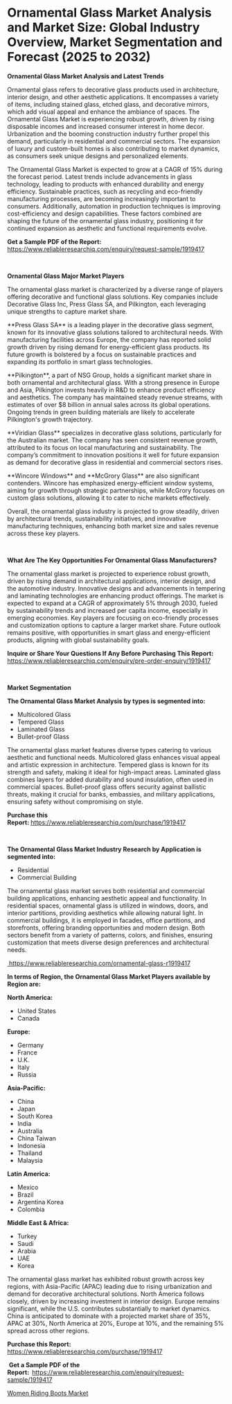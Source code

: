 <p><h1>Ornamental Glass Market Analysis and Market Size: Global Industry Overview, Market Segmentation and Forecast (2025 to 2032)</h1></p><p><strong>Ornamental Glass Market Analysis and Latest Trends</strong></p>
<p><p>Ornamental glass refers to decorative glass products used in architecture, interior design, and other aesthetic applications. It encompasses a variety of items, including stained glass, etched glass, and decorative mirrors, which add visual appeal and enhance the ambiance of spaces. The Ornamental Glass Market is experiencing robust growth, driven by rising disposable incomes and increased consumer interest in home decor. Urbanization and the booming construction industry further propel this demand, particularly in residential and commercial sectors. The expansion of luxury and custom-built homes is also contributing to market dynamics, as consumers seek unique designs and personalized elements.</p><p>The Ornamental Glass Market is expected to grow at a CAGR of 15% during the forecast period. Latest trends include advancements in glass technology, leading to products with enhanced durability and energy efficiency. Sustainable practices, such as recycling and eco-friendly manufacturing processes, are becoming increasingly important to consumers. Additionally, automation in production techniques is improving cost-efficiency and design capabilities. These factors combined are shaping the future of the ornamental glass industry, positioning it for continued expansion as aesthetic and functional requirements evolve.</p></p>
<p><strong>Get a Sample PDF of the Report:&nbsp;</strong> <a href="https://www.reliableresearchiq.com/enquiry/request-sample/1919417?utm_campaign=3130&utm_medium=2&utm_source=Github&utm_content=ia&utm_term=05042025&utm_id=ornamental-glass">https://www.reliableresearchiq.com/enquiry/request-sample/1919417</a></p>
<p>&nbsp;</p>
<p><strong>Ornamental Glass Major Market Players</strong></p>
<p><p>The ornamental glass market is characterized by a diverse range of players offering decorative and functional glass solutions. Key companies include Decorative Glass Inc, Press Glass SA, and Pilkington, each leveraging unique strengths to capture market share.</p><p>**Press Glass SA** is a leading player in the decorative glass segment, known for its innovative glass solutions tailored to architectural needs. With manufacturing facilities across Europe, the company has reported solid growth driven by rising demand for energy-efficient glass products. Its future growth is bolstered by a focus on sustainable practices and expanding its portfolio in smart glass technologies.</p><p>**Pilkington**, a part of NSG Group, holds a significant market share in both ornamental and architectural glass. With a strong presence in Europe and Asia, Pilkington invests heavily in R&D to enhance product efficiency and aesthetics. The company has maintained steady revenue streams, with estimates of over $8 billion in annual sales across its global operations. Ongoing trends in green building materials are likely to accelerate Pilkington's growth trajectory.</p><p>**Viridian Glass** specializes in decorative glass solutions, particularly for the Australian market. The company has seen consistent revenue growth, attributed to its focus on local manufacturing and sustainability. The company’s commitment to innovation positions it well for future expansion as demand for decorative glass in residential and commercial sectors rises.</p><p>**Wincore Windows** and **McGrory Glass** are also significant contenders. Wincore has emphasized energy-efficient window systems, aiming for growth through strategic partnerships, while McGrory focuses on custom glass solutions, allowing it to cater to niche markets effectively.</p><p>Overall, the ornamental glass industry is projected to grow steadily, driven by architectural trends, sustainability initiatives, and innovative manufacturing techniques, enhancing both market size and sales revenue across these key players.</p></p>
<p>&nbsp;</p>
<p><strong>What Are The Key Opportunities For Ornamental Glass Manufacturers?</strong></p>
<p><p>The ornamental glass market is projected to experience robust growth, driven by rising demand in architectural applications, interior design, and the automotive industry. Innovative designs and advancements in tempering and laminating technologies are enhancing product offerings. The market is expected to expand at a CAGR of approximately 5% through 2030, fueled by sustainability trends and increased per capita income, especially in emerging economies. Key players are focusing on eco-friendly processes and customization options to capture a larger market share. Future outlook remains positive, with opportunities in smart glass and energy-efficient products, aligning with global sustainability goals.</p></p>
<p><strong>Inquire or Share Your Questions If Any Before Purchasing This Report:</strong> <a href="https://www.reliableresearchiq.com/enquiry/pre-order-enquiry/1919417?utm_campaign=3130&utm_medium=2&utm_source=Github&utm_content=ia&utm_term=05042025&utm_id=ornamental-glass">https://www.reliableresearchiq.com/enquiry/pre-order-enquiry/1919417</a></p>
<p>&nbsp;</p>
<p><strong>Market Segmentation</strong></p>
<p><strong>The Ornamental Glass Market Analysis by types is segmented into:</strong></p>
<p><ul><li>Multicolored Glass</li><li>Tempered Glass</li><li>Laminated Glass</li><li>Bullet-proof Glass</li></ul></p>
<p><p>The ornamental glass market features diverse types catering to various aesthetic and functional needs. Multicolored glass enhances visual appeal and artistic expression in architecture. Tempered glass is known for its strength and safety, making it ideal for high-impact areas. Laminated glass combines layers for added durability and sound insulation, often used in commercial spaces. Bullet-proof glass offers security against ballistic threats, making it crucial for banks, embassies, and military applications, ensuring safety without compromising on style.</p></p>
<p><strong>Purchase this Report:&nbsp;</strong><a href="https://www.reliableresearchiq.com/purchase/1919417?utm_campaign=3130&utm_medium=2&utm_source=Github&utm_content=ia&utm_term=05042025&utm_id=ornamental-glass">https://www.reliableresearchiq.com/purchase/1919417</a></p>
<p>&nbsp;</p>
<p><strong>The Ornamental Glass Market Industry Research by Application is segmented into:</strong></p>
<p><ul><li>Residential</li><li>Commercial Building</li></ul></p>
<p><p>The ornamental glass market serves both residential and commercial building applications, enhancing aesthetic appeal and functionality. In residential spaces, ornamental glass is utilized in windows, doors, and interior partitions, providing aesthetics while allowing natural light. In commercial buildings, it is employed in facades, office partitions, and storefronts, offering branding opportunities and modern design. Both sectors benefit from a variety of patterns, colors, and finishes, ensuring customization that meets diverse design preferences and architectural needs.</p></p>
<p><a href="https://www.reliableresearchiq.com/ornamental-glass-r1919417?utm_campaign=3130&utm_medium=2&utm_source=Github&utm_content=ia&utm_term=05042025&utm_id=ornamental-glass">&nbsp;https://www.reliableresearchiq.com/ornamental-glass-r1919417</a></p>
<p><strong>In terms of Region, the Ornamental Glass Market Players available by Region are:</strong></p>
<p>
    <p> <strong> North America: </strong>
        <ul>
            <li>United States</li>
            <li>Canada</li>
        </ul>
        </p> 
    <p> <strong> Europe: </strong>
        <ul>
            <li>Germany</li>
            <li>France</li>
            <li>U.K.</li>
            <li>Italy</li>
            <li>Russia</li>
        </ul>
        </p> 
    <p> <strong> Asia-Pacific: </strong>
        <ul>
            <li>China</li>
            <li>Japan</li>
            <li>South Korea</li>
            <li>India</li>
            <li>Australia</li>
            <li>China Taiwan</li>
            <li>Indonesia</li>
            <li>Thailand</li>
            <li>Malaysia</li>
        </ul>
        </p> 
    <p> <strong> Latin America: </strong>
        <ul>
            <li>Mexico</li>
            <li>Brazil</li>
            <li>Argentina Korea</li>
            <li>Colombia</li>
        </ul>
        </p> 
    <p> <strong> Middle East & Africa: </strong>
        <ul>
            <li>Turkey</li>
            <li>Saudi</li>
            <li>Arabia</li>
            <li>UAE</li>
            <li>Korea</li>
        </ul>
    </p>
    </p>
<p><p>The ornamental glass market has exhibited robust growth across key regions, with Asia-Pacific (APAC) leading due to rising urbanization and demand for decorative architectural solutions. North America follows closely, driven by increasing investment in interior design. Europe remains significant, while the U.S. contributes substantially to market dynamics. China is anticipated to dominate with a projected market share of 35%, APAC at 30%, North America at 20%, Europe at 10%, and the remaining 5% spread across other regions.</p></p>
<p><strong>Purchase this Report: </strong><a href="https://www.reliableresearchiq.com/purchase/1919417?utm_campaign=3130&utm_medium=2&utm_source=Github&utm_content=ia&utm_term=05042025&utm_id=ornamental-glass">https://www.reliableresearchiq.com/purchase/1919417</a></p>
<p>&nbsp;<strong>Get a Sample PDF of the Report:&nbsp;&nbsp;</strong><a href="https://www.reliableresearchiq.com/enquiry/request-sample/1919417?utm_campaign=3130&utm_medium=2&utm_source=Github&utm_content=ia&utm_term=05042025&utm_id=ornamental-glass">https://www.reliableresearchiq.com/enquiry/request-sample/1919417</a></p>
<p><strong></strong></p>
<p><p><a href="https://github.com/daphnyvashdi/Market-Research-Report-List-1/blob/main/women-riding-boots-market.md?utm_campaign=3130&utm_medium=2&utm_source=Github&utm_content=ia&utm_term=05042025&utm_id=ornamental-glass">Women Riding Boots Market</a></p></p>